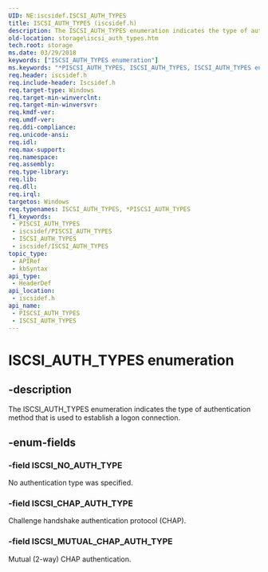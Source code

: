 ```yaml
---
UID: NE:iscsidef.ISCSI_AUTH_TYPES
title: ISCSI_AUTH_TYPES (iscsidef.h)
description: The ISCSI_AUTH_TYPES enumeration indicates the type of authentication method that is used to establish a logon connection.
old-location: storage\iscsi_auth_types.htm
tech.root: storage
ms.date: 03/29/2018
keywords: ["ISCSI_AUTH_TYPES enumeration"]
ms.keywords: "*PISCSI_AUTH_TYPES, ISCSI_AUTH_TYPES, ISCSI_AUTH_TYPES enumeration [Storage Devices], ISCSI_CHAP_AUTH_TYPE, ISCSI_MUTUAL_CHAP_AUTH_TYPE, ISCSI_NO_AUTH_TYPE, PISCSI_AUTH_TYPES, PISCSI_AUTH_TYPES enumeration pointer [Storage Devices], iscsidef/ISCSI_AUTH_TYPES, iscsidef/ISCSI_CHAP_AUTH_TYPE, iscsidef/ISCSI_MUTUAL_CHAP_AUTH_TYPE, iscsidef/ISCSI_NO_AUTH_TYPE, iscsidef/PISCSI_AUTH_TYPES, storage.iscsi_auth_types, structs-iSCSI_a55ac905-6962-416f-a197-778a24eae524.xml"
req.header: iscsidef.h
req.include-header: Iscsidef.h
req.target-type: Windows
req.target-min-winverclnt: 
req.target-min-winversvr: 
req.kmdf-ver: 
req.umdf-ver: 
req.ddi-compliance: 
req.unicode-ansi: 
req.idl: 
req.max-support: 
req.namespace: 
req.assembly: 
req.type-library: 
req.lib: 
req.dll: 
req.irql: 
targetos: Windows
req.typenames: ISCSI_AUTH_TYPES, *PISCSI_AUTH_TYPES
f1_keywords:
 - PISCSI_AUTH_TYPES
 - iscsidef/PISCSI_AUTH_TYPES
 - ISCSI_AUTH_TYPES
 - iscsidef/ISCSI_AUTH_TYPES
topic_type:
 - APIRef
 - kbSyntax
api_type:
 - HeaderDef
api_location:
 - iscsidef.h
api_name:
 - PISCSI_AUTH_TYPES
 - ISCSI_AUTH_TYPES
---
```


# ISCSI_AUTH_TYPES enumeration


## -description

The ISCSI_AUTH_TYPES enumeration indicates the type of authentication method that is used to establish a logon connection.

## -enum-fields

### -field ISCSI_NO_AUTH_TYPE

No authentication type was specified.

### -field ISCSI_CHAP_AUTH_TYPE

Challenge handshake authentication protocol (CHAP).

### -field ISCSI_MUTUAL_CHAP_AUTH_TYPE

Mutual (2-way) CHAP authentication.

